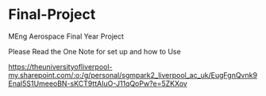 # Final-Project
MEng Aerospace Final Year Project

Please Read the One Note for set up and how to Use

https://theuniversityofliverpool-my.sharepoint.com/:o:/g/personal/sgmpark2_liverpool_ac_uk/EugFgnQvnk9EnaI5S1UmeeoBN-sKCT9ttAIuO-J11qQoPw?e=5ZKXov
